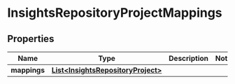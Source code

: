 

# InsightsRepositoryProjectMappings


## Properties

| Name | Type | Description | Notes |
|------------ | ------------- | ------------- | -------------|
|**mappings** | [**List&lt;InsightsRepositoryProject&gt;**](InsightsRepositoryProject.md) |  |  |



